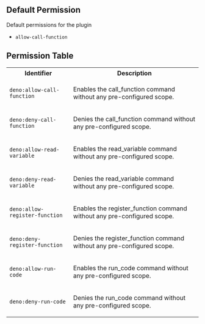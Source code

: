 ## Default Permission

Default permissions for the plugin

- `allow-call-function`

## Permission Table

<table>
<tr>
<th>Identifier</th>
<th>Description</th>
</tr>


<tr>
<td>

`deno:allow-call-function`

</td>
<td>

Enables the call_function command without any pre-configured scope.

</td>
</tr>

<tr>
<td>

`deno:deny-call-function`

</td>
<td>

Denies the call_function command without any pre-configured scope.

</td>
</tr>

<tr>
<td>

`deno:allow-read-variable`

</td>
<td>

Enables the read_variable command without any pre-configured scope.

</td>
</tr>

<tr>
<td>

`deno:deny-read-variable`

</td>
<td>

Denies the read_variable command without any pre-configured scope.

</td>
</tr>

<tr>
<td>

`deno:allow-register-function`

</td>
<td>

Enables the register_function command without any pre-configured scope.

</td>
</tr>

<tr>
<td>

`deno:deny-register-function`

</td>
<td>

Denies the register_function command without any pre-configured scope.

</td>
</tr>

<tr>
<td>

`deno:allow-run-code`

</td>
<td>

Enables the run_code command without any pre-configured scope.

</td>
</tr>

<tr>
<td>

`deno:deny-run-code`

</td>
<td>

Denies the run_code command without any pre-configured scope.

</td>
</tr>
</table>
